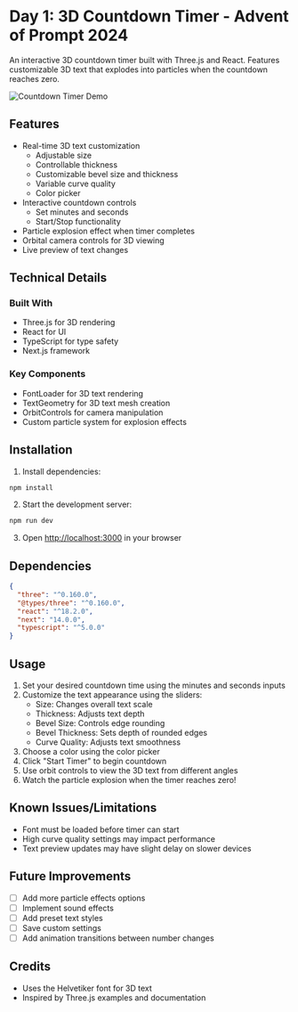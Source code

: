 # Day 1: 3D Countdown Timer - Advent of Prompt 2024

An interactive 3D countdown timer built with Three.js and React. Features customizable 3D text that explodes into particles when the countdown reaches zero.

![Countdown Timer Demo](demo.gif)

## Features

- Real-time 3D text customization
  - Adjustable size
  - Controllable thickness
  - Customizable bevel size and thickness
  - Variable curve quality
  - Color picker
- Interactive countdown controls
  - Set minutes and seconds
  - Start/Stop functionality
- Particle explosion effect when timer completes
- Orbital camera controls for 3D viewing
- Live preview of text changes

## Technical Details

### Built With

- Three.js for 3D rendering
- React for UI
- TypeScript for type safety
- Next.js framework

### Key Components

- FontLoader for 3D text rendering
- TextGeometry for 3D text mesh creation
- OrbitControls for camera manipulation
- Custom particle system for explosion effects

## Installation

1. Install dependencies:

```bash
npm install
```

2. Start the development server:

```bash
npm run dev
```

3. Open [http://localhost:3000](http://localhost:3000) in your browser

## Dependencies

```json
{
  "three": "^0.160.0",
  "@types/three": "^0.160.0",
  "react": "^18.2.0",
  "next": "14.0.0",
  "typescript": "^5.0.0"
}
```

## Usage

1. Set your desired countdown time using the minutes and seconds inputs
2. Customize the text appearance using the sliders:
   - Size: Changes overall text scale
   - Thickness: Adjusts text depth
   - Bevel Size: Controls edge rounding
   - Bevel Thickness: Sets depth of rounded edges
   - Curve Quality: Adjusts text smoothness
3. Choose a color using the color picker
4. Click "Start Timer" to begin countdown
5. Use orbit controls to view the 3D text from different angles
6. Watch the particle explosion when the timer reaches zero!

## Known Issues/Limitations

- Font must be loaded before timer can start
- High curve quality settings may impact performance
- Text preview updates may have slight delay on slower devices

## Future Improvements

- [ ] Add more particle effects options
- [ ] Implement sound effects
- [ ] Add preset text styles
- [ ] Save custom settings
- [ ] Add animation transitions between number changes

## Credits

- Uses the Helvetiker font for 3D text
- Inspired by Three.js examples and documentation
